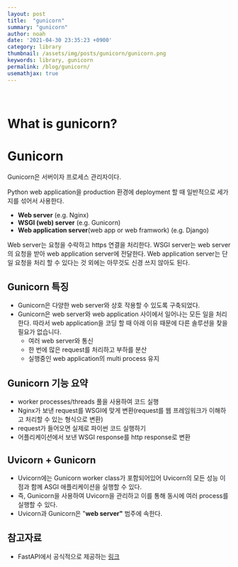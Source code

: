 ```yaml
---
layout: post
title:  "gunicorn"
summary: "gunicorn"
author: noah
date: '2021-04-30 23:35:23 +0900'
category: library
thumbnail: /assets/img/posts/gunicorn/gunicorn.png
keywords: library, gunicorn
permalink: /blog/gunicorn/
usemathjax: true
---
```


# <br>What is gunicorn?

# Gunicorn

Gunicorn은 서버이자 프로세스 관리자이다.

Python web application을 production 환경에 deployment 할 때 일반적으로 세가지를 섞어서 사용한다.

- **Web server** (e.g. Nginx)
- **WSGI (web) server** (e.g. Gunicorn)
- **Web application server**(web app or web framwork) (e.g. Django)

Web server는 요청을 수락하고 https 연결을 처리한다. WSGI server는 web server의 요청을 받아 web application server에 전달한다. Web application server는 단일 요청을 처리 할 수 있다는 것 외에는 아무것도 신경 쓰지 않아도 된다.

## **Gunicorn 특징**

- Gunicorn은 다양한 web server와 상호 작용할 수 있도록 구축되었다.
- Gunicorn은 web server와 web application 사이에서 일어나는 모든 일을 처리한다. 따라서 web application을 코딩 할 때  아래 이유 때문에 다른 솔루션을 찾을 필요가 없습니다.
    - 여러 web server와 통신
    - 한 번에 많은 request를 처리하고 부하를 분산
    - 실행중인 web application의 multi process 유지

## **Gunicorn 기능 요약**

- worker processes/threads 풀을 사용하여 코드 실행
- Nginx가 보낸 request를 WSGI에 맞게 변환(request를 웹 프레임워크가 이해하고 처리할 수 있는 형식으로 변환)
- request가 들어오면 실제로 파이썬 코드 실행하기
- 어플리케이션에서 보낸 WSGI response를 http response로 변환

## **Uvicorn + Gunicorn**

- Uvicorn에는 Gunicorn worker class가 포함되어있어 Uvicorn의 모든 성능 이점과 함께 ASGI 애플리케이션을 실행할 수 있다.
- 즉, Gunicorn을 사용하여 Uvicorn을 관리하고 이를 통해 동시에 여러 process를 실행할 수 있다.
- Uvicorn과 Gunicorn은 "**web server"** 범주에 속한다.

## 참고자료

- FastAPI에서 공식적으로 제공하는 [링크](https://github.com/tiangolo/uvicorn-gunicorn-fastapi-docker)